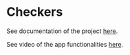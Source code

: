 # Checkers

See documentation of the project [here](PT_L45-Z6_Dokumentacja.pdf).

See video of the app functionalities [here](https://drive.google.com/file/d/1-4pTh9GFTwRqdv8t8tvusxdW4sljpn-N/view?usp=sharing).
